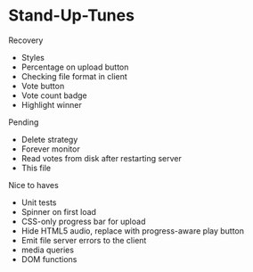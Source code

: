 Stand-Up-Tunes
==============

Recovery
- Styles
- Percentage on upload button
- Checking file format in client
- Vote button
- Vote count badge
- Highlight winner

Pending
- Delete strategy
- Forever monitor
- Read votes from disk after restarting server
- This file

Nice to haves
- Unit tests
- Spinner on first load
- CSS-only progress bar for upload
- Hide HTML5 audio, replace with progress-aware play button
- Emit file server errors to the client
- media queries
- DOM functions